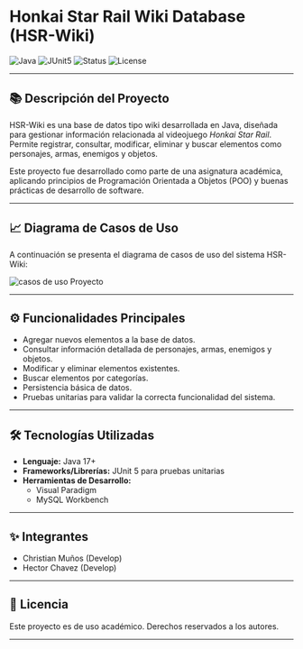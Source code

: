 # Honkai Star Rail Wiki Database (HSR-Wiki)

![Java](https://img.shields.io/badge/Java-17%2B-blue?logo=java&logoColor=white)
![JUnit5](https://img.shields.io/badge/Tested%20with-JUnit5-green?logo=testing-library&logoColor=white)
![Status](https://img.shields.io/badge/Status-In%20Development-yellow)
![License](https://img.shields.io/badge/License-Academic-lightgrey)

---

## 📚 Descripción del Proyecto
HSR-Wiki es una base de datos tipo wiki desarrollada en Java, diseñada para gestionar información relacionada al videojuego *Honkai Star Rail*.  
Permite registrar, consultar, modificar, eliminar y buscar elementos como personajes, armas, enemigos y objetos.

Este proyecto fue desarrollado como parte de una asignatura académica, aplicando principios de Programación Orientada a Objetos (POO) y buenas prácticas de desarrollo de software.

---

## 📈 Diagrama de Casos de Uso

A continuación se presenta el diagrama de casos de uso del sistema HSR-Wiki:

![casos de uso Proyecto](https://github.com/user-attachments/assets/75d88694-0c59-4dfa-881d-dc6e13dfc26b)

---

## ⚙️ Funcionalidades Principales
- Agregar nuevos elementos a la base de datos.
- Consultar información detallada de personajes, armas, enemigos y objetos.
- Modificar y eliminar elementos existentes.
- Buscar elementos por categorías.
- Persistencia básica de datos.
- Pruebas unitarias para validar la correcta funcionalidad del sistema.

---

## 🛠️ Tecnologías Utilizadas
- **Lenguaje:** Java 17+
- **Frameworks/Librerías:** JUnit 5 para pruebas unitarias
- **Herramientas de Desarrollo:**
  - Visual Paradigm
  - MySQL Workbench

---


## ✨ Integrantes
- Christian Muños (Develop)
- Hector Chavez (Develop)


---

## 📄 Licencia
Este proyecto es de uso académico. Derechos reservados a los autores.

---
